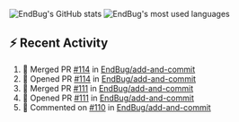 ![EndBug's GitHub stats](https://github-readme-stats.vercel.app/api?username=endbug&show_icons=true)
![EndBug's most used languages](https://github-readme-stats.vercel.app/api/top-langs/?username=endbug&layout=compact)

## ⚡ Recent Activity

<!--START_SECTION:activity-->
1. 🎉 Merged PR [#114](https://github.com//EndBug/add-and-commit/pull/114) in [EndBug/add-and-commit](https://github.com//EndBug/add-and-commit)
2. 💪 Opened PR [#114](https://github.com//EndBug/add-and-commit/pull/114) in [EndBug/add-and-commit](https://github.com//EndBug/add-and-commit)
3. 🎉 Merged PR [#111](https://github.com//EndBug/add-and-commit/pull/111) in [EndBug/add-and-commit](https://github.com//EndBug/add-and-commit)
4. 💪 Opened PR [#111](https://github.com//EndBug/add-and-commit/pull/111) in [EndBug/add-and-commit](https://github.com//EndBug/add-and-commit)
5. 💬 Commented on [#110](https://github.com//EndBug/add-and-commit/issues/110) in [EndBug/add-and-commit](https://github.com//EndBug/add-and-commit)
<!--END_SECTION:activity-->
